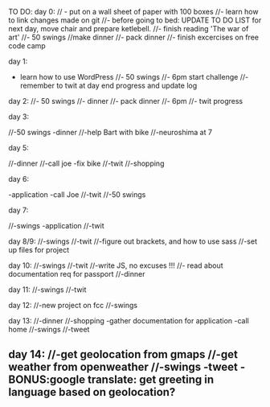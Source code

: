 TO DO:
day 0:
// - put on a wall sheet of paper with 100 boxes 
//- learn how to link changes made on git
//- before going to bed: UPDATE TO DO LIST for next day, move chair and prepare ketlebell.
//- finish reading 'The war of art'
//- 50 swings
//make dinner
//- pack dinner
//- finish excercises on free code camp

day 1:
- learn how to use WordPress
//- 50 swings
//- 6pm start challenge
//- remember to twit at day end progress and update log

day 2:
//- 50 swings
//- dinner
//- pack dinner
//- 6pm 
//- twit progress

day 3:

//-50 swings
-dinner
//-help Bart with bike
//-neuroshima at 7


day 5:

//-dinner
//-call joe
-fix bike
//-twit
//-shopping

day 6:

-application
-call Joe
//-twit
//-50 swings

day 7:

//-swings
-application
//-twit

day 8/9:
//-swings
//-twit
//-figure out brackets, and how to use sass
//-set up files for project

day 10:
//-swings
//-twit
//-write JS, no excuses !!! 
//- read about documentation req for passport
//-dinner

day 11:
//-swings
//-twit

day 12:
//-new project on fcc
//-swings

day 13:
//-dinner
//-shopping
-gather documentation for application
-call home
//-swings
//-tweet

day 14:
//-get geolocation from gmaps 
//-get weather from openweather
//-swings
-tweet
-BONUS:google translate: get greeting in language based on geolocation?
-






